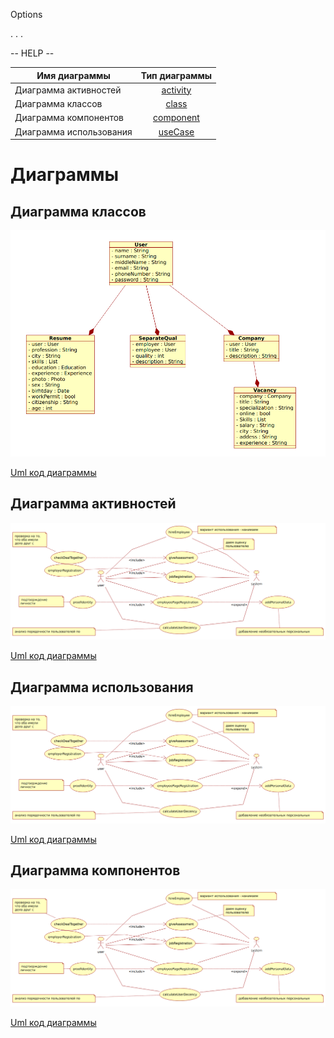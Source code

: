 Options

. . .

-- HELP --

| Имя диаграммы           |      Тип диаграммы      |
|-------------------------|:-----------------------:|
| Диаграмма активностей   |  [activity](#activity)  |
| Диаграмма классов       |     [class](#class)     |
| Диаграмма компонентов   | [component](#component) |
| Диаграмма использования |   [useCase](#useCase)   |

# Диаграммы
## Диаграмма классов
<a name="class">![Image alt](https://github.com/Myrs-19/recruitmentSystem/blob/main/docs/DiagramClasses.png)</a>

[Uml код диаграммы](../main/docs/DiagramClasses.xmi)

## Диаграмма активностей
<a name="activity">![Image alt](https://github.com/Myrs-19/recruitmentSystem/blob/main/docs/DiagramUseCases.png)</a>

[Uml код диаграммы](../main/docs/DiagramUseCases.xmi)

## Диаграмма использования
<a name="useCase">![Image alt](https://github.com/Myrs-19/recruitmentSystem/blob/main/docs/DiagramUseCases.png)</a>

[Uml код диаграммы](../main/docs/DiagramUseCases.xmi)

## Диаграмма компонентов
<a name="component">![Image alt](https://github.com/Myrs-19/recruitmentSystem/blob/main/docs/DiagramUseCases.png)</a>

[Uml код диаграммы](../main/docs/DiagramUseCases.xmi)
